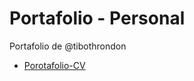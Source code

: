# Portafolio - Personal

Portafolio de @tibothrondon

- [Porotafolio-CV](https://tibothrondon.github.io/portafolio/index.html)